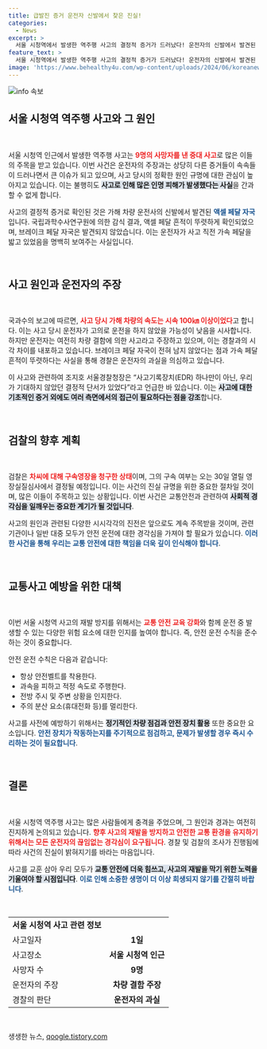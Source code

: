 ```yaml
---
title: 급발진 증거 운전자 신발에서 찾은 진실!
categories:
  - News
excerpt: >
  서울 시청역에서 발생한 역주행 사고의 결정적 증거가 드러났다! 운전자의 신발에서 발견된 액셀 자국이 과실을 입증하며, 사고 원인을 둘러싼 논란이 가열되고 있다. 진실이 밝혀질 이 사건의 행방에 관심이 집중된다.
feature_text: >
  서울 시청역에서 발생한 역주행 사고의 결정적 증거가 드러났다! 운전자의 신발에서 발견된 액셀 자국이 과실을 입증하며, 사고 원인을 둘러싼 논란이 가열되고 있다. 진실이 밝혀질 이 사건의 행방에 관심이 집중된다.
image: 'https://www.behealthy4u.com/wp-content/uploads/2024/06/koreanews.jpg'
---
```


<p><img src="https://www.behealthy4u.com/wp-content/uploads/2024/06/koreanews.jpg" alt="info 속보" /></p>

<h2 data-ke-size="size26">서울 시청역 역주행 사고와 그 원인</h2>

<p data-ke-size="size16">&nbsp;</p>

<p>서울 시청역 인근에서 발생한 역주행 사고는 <b><span style="color: #ee2323;">9명의 사망자를 낸 중대 사고</span></b>로 많은 이들의 주목을 받고 있습니다. 이번 사건은 운전자의 주장과는 상당히 다른 증거들이 속속들이 드러나면서 큰 이슈가 되고 있으며, 사고 당시의 정확한 원인 규명에 대한 관심이 높아지고 있습니다. 이는 불행히도 <b><span style="background-color: #21538527;">사고로 인해 많은 인명 피해가 발생했다는 사실</span></b>을 간과할 수 없게 합니다. </p>

<p>사고의 결정적 증거로 확인된 것은 가해 차량 운전사의 신발에서 발견된 <b><span style="color: #1a5490;">액셀 페달 자국</span></b>입니다. 국립과학수사연구원에 의한 감식 결과, 액셀 페달 흔적이 뚜렷하게 확인되었으며, 브레이크 페달 자국은 발견되지 않았습니다. 이는 운전자가 사고 직전 가속 페달을 밟고 있었음을 명백히 보여주는 사실입니다. </p>

<p data-ke-size="size16">&nbsp;</p>

<h2 data-ke-size="size26">사고 원인과 운전자의 주장</h2>

<p data-ke-size="size16">&nbsp;</p>

<p>국과수의 보고에 따르면, <b><span style="color: #ee2323;">사고 당시 가해 차량의 속도는 시속 100㎞ 이상이었다</span></b>고 합니다. 이는 사고 당시 운전자가 고의로 운전을 하지 않았을 가능성이 낮음을 시사합니다. 하지만 운전자는 여전히 차량 결함에 의한 사고라고 주장하고 있으며, 이는 경찰과의 시각 차이를 내포하고 있습니다. 브레이크 페달 자국이 전혀 남지 않았다는 점과 가속 페달 흔적이 뚜렷하다는 사실을 통해 경찰은 운전자의 과실을 의심하고 있습니다. </p>

<p>이 사고와 관련하여 조지호 서울경찰청장은 “사고기록장치(EDR) 하나만이 아닌, 우리가 기대하지 않았던 결정적 단서가 있었다”라고 언급한 바 있습니다. 이는 <b><span style="background-color: #21538527;">사고에 대한 기초적인 증거 외에도 여러 측면에서의 접근이 필요하다는 점을 강조</span></b>합니다. </p>

<p data-ke-size="size16">&nbsp;</p>

<h2 data-ke-size="size26">검찰의 향후 계획</h2>

<p data-ke-size="size16">&nbsp;</p>

<p>검찰은 <b><span style="color: #ee2323;">차씨에 대해 구속영장을 청구한 상태</span></b>이며, 그의 구속 여부는 오는 30일 열릴 영장실질심사에서 결정될 예정입니다. 이는 사건의 진실 규명을 위한 중요한 절차일 것이며, 많은 이들이 주목하고 있는 상황입니다. 이번 사건은 교통안전과 관련하여 <b><span style="background-color: #21538527;">사회적 경각심을 일깨우는 중요한 계기가 될 것입니다</span></b>.</p>

<p>사고의 원인과 관련된 다양한 시시각각의 진전은 앞으로도 계속 주목받을 것이며, 관련 기관이나 일반 대중 모두가 안전 운전에 대한 경각심을 가져야 할 필요가 있습니다. <b><span style="color: #1a5490;">이러한 사건을 통해 우리는 교통 안전에 대한 책임을 더욱 깊이 인식해야 합니다</span></b>. </p>

<p data-ke-size="size16">&nbsp;</p>

<h2 data-ke-size="size26">교통사고 예방을 위한 대책</h2>

<p data-ke-size="size16">&nbsp;</p>

<p>이번 서울 시청역 사고의 재발 방지를 위해서는 <b><span style="color: #ee2323;">교통 안전 교육 강화</span></b>와 함께 운전 중 발생할 수 있는 다양한 위험 요소에 대한 인지를 높여야 합니다. 즉, 안전 운전 수칙을 준수하는 것이 중요합니다. </p>

<p>안전 운전 수칙은 다음과 같습니다:</p>

<ul>
<li>항상 안전벨트를 착용한다.</li>
<li>과속을 피하고 적정 속도로 주행한다.</li>
<li>전방 주시 및 주변 상황을 인지한다.</li>
<li>주의 분산 요소(휴대전화 등)를 멀리한다.</li>
</ul>

<p>사고를 사전에 예방하기 위해서는 <b><span style="background-color: #21538527;">정기적인 차량 점검과 안전 장치 활용</span></b> 또한 중요한 요소입니다. <b><span style="color: #1a5490;">안전 장치가 작동하는지를 주기적으로 점검하고, 문제가 발생할 경우 즉시 수리하는 것이 필요합니다</span></b>.</p>

<p data-ke-size="size16">&nbsp;</p>

<h2 data-ke-size="size26">결론</h2>

<p data-ke-size="size16">&nbsp;</p>

<p>서울 시청역 역주행 사고는 많은 사람들에게 충격을 주었으며, 그 원인과 경과는 여전히 진지하게 논의되고 있습니다. <b><span style="color: #ee2323;">향후 사고의 재발을 방지하고 안전한 교통 환경을 유지하기 위해서는 모든 운전자의 끊임없는 경각심이 요구됩니다</span></b>. 경찰 및 검찰의 조사가 진행됨에 따라 사건의 진실이 밝혀지기를 바라는 마음입니다. </p>

<p>사고를 교훈 삼아 우리 모두가 <b><span style="background-color: #21538527;">교통 안전에 더욱 힘쓰고, 사고의 재발을 막기 위한 노력을 기울여야 할 시점입니다</span></b>. <b><span style="color: #1a5490;">이로 인해 소중한 생명이 더 이상 희생되지 않기를 간절히 바랍니다</span></b>. </p>

<p data-ke-size="size16">&nbsp;</p>

<table>
<tr>
<td style="text-align: center; height: 17px;">
<b>서울 시청역 사고 관련 정보</b>
</td>
</tr>
<tr>
<td>사고일자</td>
<td style="text-align: center; height: 17px;"><b>1일</b></td>
</tr>
<tr>
<td>사고장소</td>
<td style="text-align: center; height: 17px;"><b>서울 시청역 인근</b></td>
</tr>
<tr>
<td>사망자 수</td>
<td style="text-align: center; height: 17px;"><b>9명</b></td>
</tr>
<tr>
<td>운전자의 주장</td>
<td style="text-align: center; height: 17px;"><b>차량 결함 주장</b></td>
</tr>
<tr>
<td>경찰의 판단</td>
<td style="text-align: center; height: 17px;"><b>운전자의 과실</b></td>
</tr>
</table>

<p data-ke-size="size16">&nbsp;</p>
생생한 뉴스, <a href="https://qoogle.tistory.com" rel="dofollow">qoogle.tistory.com</a>



